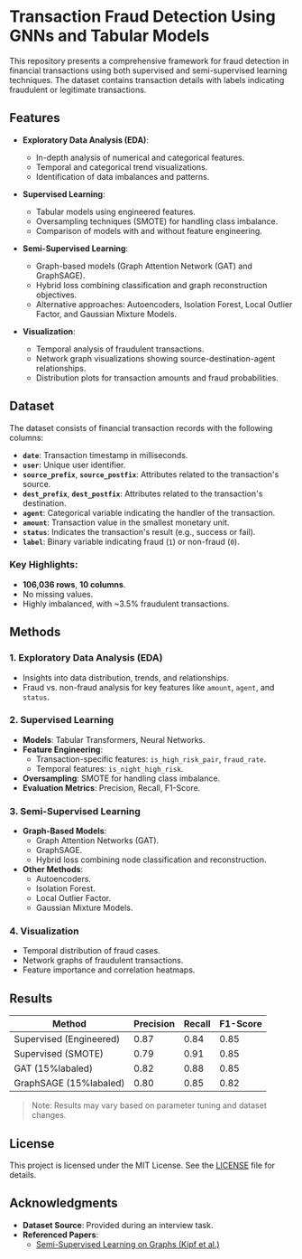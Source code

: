 # Transaction Fraud Detection Using GNNs and Tabular Models

This repository presents a comprehensive framework for fraud detection in financial transactions using both supervised and semi-supervised learning techniques. The dataset contains transaction details with labels indicating fraudulent or legitimate transactions.

## Features

- **Exploratory Data Analysis (EDA)**:
  - In-depth analysis of numerical and categorical features.
  - Temporal and categorical trend visualizations.
  - Identification of data imbalances and patterns.

- **Supervised Learning**:
  - Tabular models using engineered features.
  - Oversampling techniques (SMOTE) for handling class imbalance.
  - Comparison of models with and without feature engineering.

- **Semi-Supervised Learning**:
  - Graph-based models (Graph Attention Network (GAT) and GraphSAGE).
  - Hybrid loss combining classification and graph reconstruction objectives.
  - Alternative approaches: Autoencoders, Isolation Forest, Local Outlier Factor, and Gaussian Mixture Models.

- **Visualization**:
  - Temporal analysis of fraudulent transactions.
  - Network graph visualizations showing source-destination-agent relationships.
  - Distribution plots for transaction amounts and fraud probabilities.

## Dataset

The dataset consists of financial transaction records with the following columns:
- **`date`**: Transaction timestamp in milliseconds.
- **`user`**: Unique user identifier.
- **`source_prefix`**, **`source_postfix`**: Attributes related to the transaction's source.
- **`dest_prefix`**, **`dest_postfix`**: Attributes related to the transaction's destination.
- **`agent`**: Categorical variable indicating the handler of the transaction.
- **`amount`**: Transaction value in the smallest monetary unit.
- **`status`**: Indicates the transaction's result (e.g., success or fail).
- **`label`**: Binary variable indicating fraud (`1`) or non-fraud (`0`).

### Key Highlights:
- **106,036 rows**, **10 columns**.
- No missing values.
- Highly imbalanced, with ~3.5% fraudulent transactions.

## Methods

### 1. Exploratory Data Analysis (EDA)
- Insights into data distribution, trends, and relationships.
- Fraud vs. non-fraud analysis for key features like `amount`, `agent`, and `status`.

### 2. Supervised Learning
- **Models**: Tabular Transformers, Neural Networks.
- **Feature Engineering**:
  - Transaction-specific features: `is_high_risk_pair`, `fraud_rate`.
  - Temporal features: `is_night_high_risk`.
- **Oversampling**: SMOTE for handling class imbalance.
- **Evaluation Metrics**: Precision, Recall, F1-Score.

### 3. Semi-Supervised Learning
- **Graph-Based Models**:
  - Graph Attention Networks (GAT).
  - GraphSAGE.
  - Hybrid loss combining node classification and reconstruction.
- **Other Methods**:
  - Autoencoders.
  - Isolation Forest.
  - Local Outlier Factor.
  - Gaussian Mixture Models.

### 4. Visualization
- Temporal distribution of fraud cases.
- Network graphs of fraudulent transactions.
- Feature importance and correlation heatmaps.

## Results

| Method              | Precision | Recall | F1-Score |
|---------------------|-----------|--------|----------|
| Supervised (Engineered) | 0.87      | 0.84   | 0.85     |
| Supervised (SMOTE)      | 0.79      | 0.91   | 0.85     |
| GAT (15%labaled)                 | 0.82      | 0.88   | 0.85     |
| GraphSAGE (15%labaled)           | 0.80      | 0.85   | 0.82     |

> Note: Results may vary based on parameter tuning and dataset changes.


## License

This project is licensed under the MIT License. See the [LICENSE](LICENSE) file for details.

## Acknowledgments

- **Dataset Source**: Provided during an interview task.
- **Referenced Papers**:
  - [Semi-Supervised Learning on Graphs (Kipf et al.)](https://arxiv.org/abs/1609.02907)



